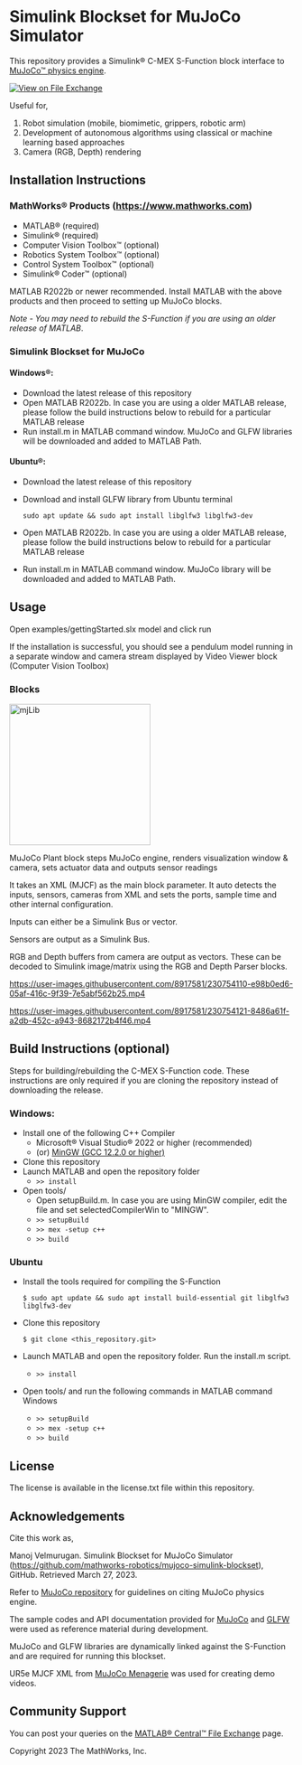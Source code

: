 # Simulink Blockset for MuJoCo Simulator 

This repository provides a Simulink&reg; C-MEX S-Function block interface to [MuJoCo&trade; physics engine](https://mujoco.org/).

[![View <File Exchange Title> on File Exchange](https://www.mathworks.com/matlabcentral/images/matlab-file-exchange.svg)](https://www.mathworks.com/matlabcentral/fileexchange/####-file-exchange-title)  

Useful for,
1. Robot simulation (mobile, biomimetic, grippers, robotic arm)
2. Development of autonomous algorithms using classical or machine learning based approaches
3. Camera (RGB, Depth) rendering

## Installation Instructions

### MathWorks&reg; Products (https://www.mathworks.com)

- MATLAB&reg; (required)
- Simulink&reg; (required)
- Computer Vision Toolbox&trade; (optional)
- Robotics System Toolbox&trade; (optional)
- Control System Toolbox&trade; (optional)
- Simulink&reg; Coder&trade; (optional)

MATLAB R2022b or newer recommended. Install MATLAB with the above products and then proceed to setting up MuJoCo blocks.

*Note - You may need to rebuild the S-Function if you are using an older release of MATLAB*.

### Simulink Blockset for MuJoCo

#### Windows&reg;:

- Download the latest release of this repository
- Open MATLAB R2022b. In case you are using a older MATLAB release, please follow the build instructions below to rebuild for a particular MATLAB release
- Run install.m in MATLAB command window. MuJoCo and GLFW libraries will be downloaded and added to MATLAB Path.

#### Ubuntu&reg;:

- Download the latest release of this repository
- Download and install GLFW library from Ubuntu terminal

    `sudo apt update && sudo apt install libglfw3 libglfw3-dev`
- Open MATLAB R2022b. In case you are using a older MATLAB release, please follow the build instructions below to rebuild for a particular MATLAB release
- Run install.m in MATLAB command window. MuJoCo library will be downloaded and added to MATLAB Path.

## Usage
Open examples/gettingStarted.slx model and click run 

If the installation is successful, you should see a pendulum model running in a separate window and camera stream displayed by Video Viewer block (Computer Vision Toolbox)

### Blocks
<img width="250" alt="mjLib" src="https://user-images.githubusercontent.com/8917581/230754094-908a0a52-2c5d-4e8e-bd82-d2dcc553a846.png">

MuJoCo Plant block steps MuJoCo engine, renders visualization window & camera, sets actuator data and outputs sensor readings

It takes an XML (MJCF) as the main block parameter. It auto detects the inputs, sensors, cameras from XML and sets the ports, sample time and other internal configuration.

Inputs can either be a Simulink Bus or vector.

Sensors are output as a Simulink Bus.

RGB and Depth buffers from camera are output as vectors. These can be decoded to Simulink image/matrix using the RGB and Depth Parser blocks.


https://user-images.githubusercontent.com/8917581/230754110-e98b0ed6-05af-416c-9f39-7e5abf562b25.mp4

https://user-images.githubusercontent.com/8917581/230754121-8486a61f-a2db-452c-a943-8682172b4f46.mp4


## Build Instructions (optional)

Steps for building/rebuilding the C-MEX S-Function code. These instructions are only required if you are cloning the repository instead of downloading the release.

### Windows:

- Install one of the following C++ Compiler
  - Microsoft&reg; Visual Studio&reg; 2022 or higher (recommended)
  - (or) [MinGW (GCC 12.2.0 or higher)](https://community.chocolatey.org/packages/mingw)
- Clone this repository
- Launch MATLAB and open the repository folder
    - `>> install`
- Open tools/ 
    - Open setupBuild.m. In case you are using MinGW compiler, edit the file and set selectedCompilerWin to "MINGW".
    - `>> setupBuild`
    - `>> mex -setup c++`
    - `>> build`

### Ubuntu

- Install the tools required for compiling the S-Function

    `$ sudo apt update && sudo apt install build-essential git libglfw3 libglfw3-dev `
- Clone this repository

    `$ git clone <this_repository.git>`
- Launch MATLAB and open the repository folder. Run the install.m script.
    - `>> install`
- Open tools/ and run the following commands in MATLAB command Windows
    - `>> setupBuild`
    - `>> mex -setup c++`
    - `>> build`


## License

The license is available in the license.txt file within this repository.

## Acknowledgements
Cite this work as,

Manoj Velmurugan.  Simulink Blockset for MuJoCo Simulator (https://github.com/mathworks-robotics/mujoco-simulink-blockset), GitHub. Retrieved March 27, 2023. 


Refer to [MuJoCo repository](https://github.com/deepmind/mujoco) for guidelines on citing MuJoCo physics engine.

The sample codes and API documentation provided for [MuJoCo](https://mujoco.readthedocs.io/en/latest/overview.html) and [GLFW](https://www.glfw.org/documentation) were used as reference material during development.

MuJoCo and GLFW libraries are dynamically linked against the S-Function and are required for running this blockset.

UR5e MJCF XML from [MuJoCo Menagerie](https://github.com/deepmind/mujoco_menagerie/tree/main/universal_robots_ur5e) was used for creating demo videos.

## Community Support

You can post your queries on the [MATLAB&reg; Central&trade; File Exchange](https://www.mathworks.com/matlabcentral/fileexchange/####-file-exchange-title) page.

Copyright 2023 The MathWorks, Inc.
